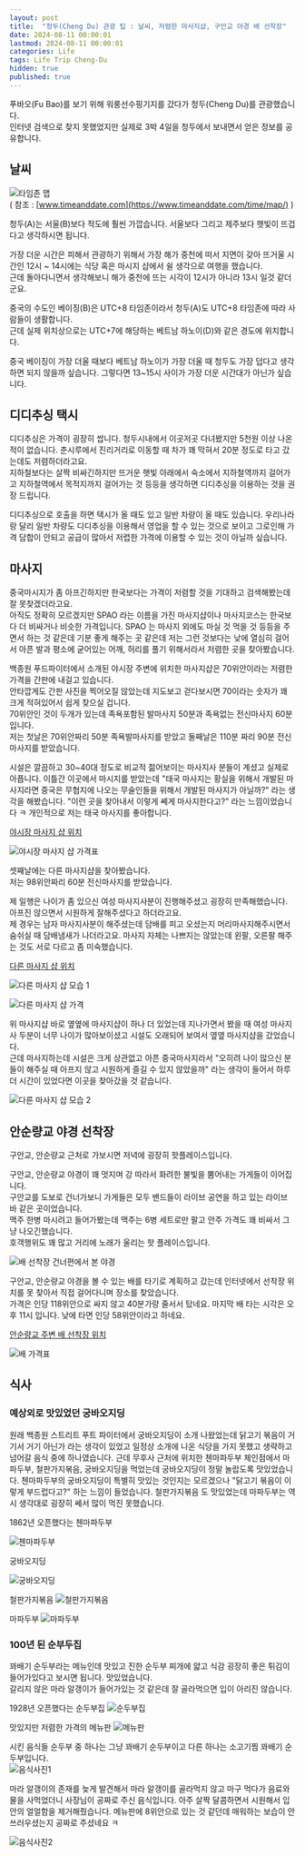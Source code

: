 ```yaml
---
layout: post
title:  "청두(Cheng Du) 관광 팁 : 날씨, 저렴한 마사지샵, 구안교 야경 배 선착장"
date: 2024-08-11 00:00:01
lastmod: 2024-08-11 00:00:01 
categories: Life
tags: Life Trip Cheng-Du
hidden: true
published: true
---
```


푸바오(Fu Bao)를 보기 위해 워룽선수핑기지를 갔다가 청두(Cheng Du)를 관광했습니다.  
인터넷 검색으로 찾지 못했었지만 실제로 3박 4일을 청두에서 보내면서 얻은 정보를 공유합니다.  

<!--more-->


## 날씨

![타임존 맵](https://s3.ap-northeast-2.amazonaws.com/media.dveamer.com/images/2024/tips-chengdu/resized_map_timezone.jpg)   
( 참조 : [www.timeanddate.com](https://www.timeanddate.com/time/map/) )

청두(A)는 서울(B)보다 적도에 훨씬 가깝습니다. 서울보다 그리고 제주보다 햇빛이 뜨겁다고 생각하시면 됩니다.  

가장 더운 시간은 피해서 관광하기 위해서 가장 해가 중천에 떠서 지면이 갖아 뜨거울 시간인 12시 ~ 14시에는 식당 혹은 마시지 샵에서 쉴 생각으로 여행을 했습니다.  
근데 돌아다니면서 생각해보니 해가 중천에 뜨는 시각이 12시가 아니라 13시 일것 같더군요.  

중국의 수도인 베이징(B)은 UTC+8 타임존이라서 청두(A)도 UTC+8 타임존에 따라 사람들이 생활합니다.  
근데 실제 위치상으로는 UTC+7에 해당하는 베트남 하노이(D)와 같은 경도에 위치합니다.  

중국 베이징이 가장 더울 때보다 베트남 하노이가 가장 더울 때 청두도 가장 덥다고 생각하면 되지 않을까 싶습니다. 그렇다면 13~15시 사이가 가장 더운 시간대가 아닌가 싶습니다.  

<!--ads-->

## 디디추싱 택시

디디추싱은 가격이 굉장히 쌉니다. 청두시내에서 이곳저곳 다녀봤지만 5천원 이상 나온적이 없습니다. 춘시루에서 진리거리로 이동할 때 차가 꽤 막혀서 20분 정도로 타고 갔는데도 저렴하더라고요.  
지하철보다는 살짝 비싸긴하지만 뜨거운 햇빛 아래에서 숙소에서 지하철역까지 걸어가고 지하철역에서 목적지까지 걸어가는 것 등등을 생각하면 디디추싱을 이용하는 것을 권장 드립니다.  

디디추싱으로 호출을 하면 택시가 올 때도 있고 일반 차량이 올 때도 있습니다. 우리나라랑 달리 일반 차량도 디디추싱을 이용해서 영업을 할 수 있는 것으로 보이고 그로인해 가격 담합이 안되고 공급이 많아서 저렵한 가격에 이용할 수 있는 것이 아닐까 싶습니다.  

## 마사지

중국마시지가 좀 아프긴하지만 한국보다는 가격이 저렴할 것을 기대하고 검색해봤는데 잘 못찾겠더라고요.  
아직도 정확히 모르겠지만 SPAO 라는 이름을 가진 마사지샵이나 마사지코스는 한국보다 더 비싸거나 비슷한 가격입니다. SPAO 는 마사지 외에도 마실 것 먹을 것 등등을 주면서 하는 것 같은데 기분 좋게 해주는 곳 같은데 저는 그런 것보다는 낮에 열심히 걸어서 아픈 발과 평소에 굳어있는 어깨, 허리를 풀기 위해서라서 저렴한 곳을 찾아봤습니다.  

백종원 푸드파이터에서 소개된 야시장 주변에 위치한 마사지샵은 70위안이라는 저렴한 가격을 간판에 내걸고 있습니다.  
안타깝게도 간판 사진을 찍어오질 않았는데 지도보고 걷다보시면 70이라는 숫자가 꽤 크게 적혀있어서 쉽게 찾으실 겁니다.  
70위안인 것이 두개가 있는데 족욕포함된 발마사지 50분과 족욕없는 전신마사지 60분입니다.  
저는 첫날은 70위안짜리 50분 족욕발마사지를 받았고 둘째날은 110분 짜리 90분 전신마사지를 받았습니다.  

시설은 깔끔하고 30~40대 정도로 비교적 젊어보이는 마사지사 분들이 계셨고 실제로 아픕니다. 이틀간 이곳에서 마시지를 받았는데 "태국 마사지는 황실을 위해서 개발된 마사지라면 중국은 무협지에 나오는 무술인들을 위해서 개발된 마사지가 아닐까?" 라는 생각을 해봤습니다. "이런 곳을 찾아내서 이렇게 쎼게 마사지한다고?" 라는 느낌이었습니다 ㅋ 개인적으로 저는 태국 마사지를 좋아합니다.  

[야시장 마사지 샵 위치](https://maps.app.goo.gl/EAKQdnwR52L6o6xaA)   

![야시장 마사지 샵 가격표](https://s3.ap-northeast-2.amazonaws.com/media.dveamer.com/images/2024/tips-chengdu/resized_PXL_20240801_142444920.jpg)   


셋째날에는 다른 마사지샵을 찾아봤습니다.  
저는 98위안짜리 60분 전신마사지를 받았습니다.  

제 일행은 나이가 좀 있으신 여성 마사지사분이 진행해주셨고 굉장히 만족해했습니다. 아프진 않으면서 시원하게 잘해주셨다고 하더라고요.  
제 경우는 남자 마사지사분이 해주셨는데 담배를 피고 오셨는지 머리마사지해주시면서 숨쉬실 때 담배냄새가 나더라고요. 마사지 자체는 나쁘지는 않았는데 왼팔, 오른팔 해주는 것도 서로 다르고 좀 미숙했습니다.  

[다른 마사지 샵 위치](https://maps.app.goo.gl/Sb9GnWDWbX6SH19XA)   

![다른 마사지 샵 모습 1](https://s3.ap-northeast-2.amazonaws.com/media.dveamer.com/images/2024/tips-chengdu/resized_PXL_20240803_134851932.jpg)   

![다른 마사지 샵 가격](https://s3.ap-northeast-2.amazonaws.com/media.dveamer.com/images/2024/tips-chengdu/resized_PXL_20240803_120326851.jpg)   

위 마사지샵 바로 옆옆에 마사지샵이 하나 더 있었는데 지나가면서 봤을 때 여성 마사지사 두분이 너무 나이가 많아보이셨고 시설도 오래되어 보여서 옆옆 마사지샵을 갔었습니다.  
근데 마사지하는데 시설은 크게 상관없고 아픈 중국마사지라서 "오히려 나이 많으신 분들이 해주실 때 아프지 않고 시원하게 즐길 수 있지 않았을까" 라는 생각이 들어서 하루 더 시간이 있었다면 이곳을 찾아갔을 것 같습니다.  

![다른 마사지 샵 모습 2](https://s3.ap-northeast-2.amazonaws.com/media.dveamer.com/images/2024/tips-chengdu/resized_PXL_20240803_134908525.jpg)   

<!--ads-->

## 안순량교 야경 선착장 

구안교, 안순량교 근처로 가보시면 저녁에 굉장히 핫플레이스입니다.  

구안교, 안순량교 야경이 꽤 멋지며 강 따라서 화려한 불빛을 뿜어내는 가게들이 이어집니다.  
구안교를 도보로 건너가보니 가게들은 모두 밴드들이 라이브 공연을 하고 있는 라이브 바 같은 곳이었습니다.  
맥주 한병 마시려고 들어가봤는데 맥주는 6병 세트로만 팔고 안주 가격도 꽤 비싸서 그냥 나오긴했습니다.  
호객행위도 꽤 많고 거리에 노래가 울리는 핫 플레이스입니다.  


![배 선착장 건너편에서 본 야경](https://s3.ap-northeast-2.amazonaws.com/media.dveamer.com/images/2024/tips-chengdu/resized_PXL_20240802_125001548.jpg)   

구안교, 안순량교 야경을 볼 수 있는 배를 타기로 계획하고 갔는데 인터넷에서 선착장 위치를 못 찾아서 직접 걸어다니며 장소를 찾았습니다.  
가격은 인당 118위안으로 싸지 않고 40분가량 줄서서 탔네요. 마지막 배 타는 시각은 오후 11시 입니다. 낮에 타면 인당 58위안이라고 하네요.  

[안순량교 주변 배 선착장 위치](https://maps.app.goo.gl/fd1mVMA4WGPR73GT7)  

![배 가격표](https://s3.ap-northeast-2.amazonaws.com/media.dveamer.com/images/2024/tips-chengdu/resized_PXL_20240802_130435573.jpg)   

<!--ads-->

## 식사

### 예상외로 맛있었던 궁바오지딩

원래 백종원 스트리트 푸트 파이터에서 궁바오지딩이 소개 나왔었는데 닭고기 볶음이 거기서 거기 아닌가 라는 생각이 있었고 일정상 소개에 나온 식당을 가지 못했고 생략하고 넘어갈 음식 중에 하나였습니다. 근데 무후사 근처에 위치한 첸마파두부 체인점에서 마파두부, 철판가지볶음, 궁바오지딩을 먹었는데 궁바오지딩이 정말 놀랍도록 맛있었습니다. 첸마파두부의 궁바오지딩이 특별히 맛있는 것인지는 모르겠으나 "닭고기 볶음이 이렇게 부드럽다고?" 하는 느낌이 들었습니다. 철판가지볶음 도 맛있었는데 마파두부는 역시 생각대로 굉장히 쎄서 많이 먹진 못했습니다.  

1862년 오픈했다는 첸마파두부 

![첸마파두부](https://s3.ap-northeast-2.amazonaws.com/media.dveamer.com/images/2024/tips-chengdu/resized_PXL_20240802_065209674.jpg)   

궁바오지딩 

![궁바오지딩](https://s3.ap-northeast-2.amazonaws.com/media.dveamer.com/images/2024/tips-chengdu/resized_PXL_20240802_071945602.jpg)   

철판가지볶음
![철판가지볶음](https://s3.ap-northeast-2.amazonaws.com/media.dveamer.com/images/2024/tips-chengdu/resized_PXL_20240802_072945490_.jpg)   

마파두부
![마파두부](https://s3.ap-northeast-2.amazonaws.com/media.dveamer.com/images/2024/tips-chengdu/resized_PXL_20240802_074326632.jpg)   


### 100년 된 순부두집

꽈배기 순두부라는 메뉴인데 맛있고 진한 순두부 찌개에 얇고 식감 굉장히 좋은 튀김이 들어가있다고 보시면 됩니다. 맛있었습니다.  
갈리지 않은 마라 알갱이가 들어가있는 것 같은데 잘 골라먹으면 입이 아리진 않습니다.  


1928년 오픈했다는 순두부집
![순두부집](https://s3.ap-northeast-2.amazonaws.com/media.dveamer.com/images/2024/tips-chengdu/resized_PXL_20240803_063651402.jpg)   


맛있지만 저렴한 가격의 메뉴판 
![메뉴판](https://s3.ap-northeast-2.amazonaws.com/media.dveamer.com/images/2024/tips-chengdu/resized_PXL_20240803_070901389.jpg)   


시킨 음식들
순두부 중 하나는 그냥 꽈배기 순두부이고 다른 하나는 소고기찜 꽈배기 순두부입니다.  
![음식사진1](https://s3.ap-northeast-2.amazonaws.com/media.dveamer.com/images/2024/tips-chengdu/resized_PXL_20240803_064810864.jpg)   

마라 알갱이의 존재를 늦게 발견해서 마라 알갱이를 골라먹지 않고 마구 먹다가 음료와 물을 사먹었더니 사장님이 공짜로 주신 음식입니다. 아주 살짝 달콤하면서 시원해서 입안의 얼얼함을 제거해줬습니다. 메뉴판에 8위안으로 있는 것 같던데 매워하는 보습이 안쓰러우셨는지 공짜로 주셨네요 ㅋ  

![음식사진2](https://s3.ap-northeast-2.amazonaws.com/media.dveamer.com/images/2024/tips-chengdu/resized_PXL_20240803_070950968.jpg)   

